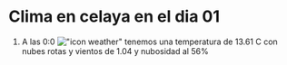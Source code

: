 # Clima en celaya en el dia 01

1. A las 0:0 !["icon weather"](http://openweathermap.org/img/w/04n.png) tenemos una temperatura de 13.61 C con nubes rotas y  vientos de 1.04 y nubosidad al 56%
